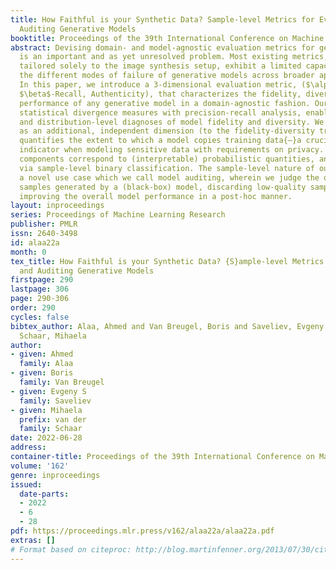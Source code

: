 ```yaml
---
title: How Faithful is your Synthetic Data? Sample-level Metrics for Evaluating and
  Auditing Generative Models
booktitle: Proceedings of the 39th International Conference on Machine Learning
abstract: Devising domain- and model-agnostic evaluation metrics for generative models
  is an important and as yet unresolved problem. Most existing metrics, which were
  tailored solely to the image synthesis setup, exhibit a limited capacity for diagnosing
  the different modes of failure of generative models across broader application domains.
  In this paper, we introduce a 3-dimensional evaluation metric, ($\alpha$-Precision,
  $\beta$-Recall, Authenticity), that characterizes the fidelity, diversity and generalization
  performance of any generative model in a domain-agnostic fashion. Our metric unifies
  statistical divergence measures with precision-recall analysis, enabling sample-
  and distribution-level diagnoses of model fidelity and diversity. We introduce generalization
  as an additional, independent dimension (to the fidelity-diversity trade-off) that
  quantifies the extent to which a model copies training data{—}a crucial performance
  indicator when modeling sensitive data with requirements on privacy. The three metric
  components correspond to (interpretable) probabilistic quantities, and are estimated
  via sample-level binary classification. The sample-level nature of our metric inspires
  a novel use case which we call model auditing, wherein we judge the quality of individual
  samples generated by a (black-box) model, discarding low-quality samples and hence
  improving the overall model performance in a post-hoc manner.
layout: inproceedings
series: Proceedings of Machine Learning Research
publisher: PMLR
issn: 2640-3498
id: alaa22a
month: 0
tex_title: How Faithful is your Synthetic Data? {S}ample-level Metrics for Evaluating
  and Auditing Generative Models
firstpage: 290
lastpage: 306
page: 290-306
order: 290
cycles: false
bibtex_author: Alaa, Ahmed and Van Breugel, Boris and Saveliev, Evgeny S and van der
  Schaar, Mihaela
author:
- given: Ahmed
  family: Alaa
- given: Boris
  family: Van Breugel
- given: Evgeny S
  family: Saveliev
- given: Mihaela
  prefix: van der
  family: Schaar
date: 2022-06-28
address:
container-title: Proceedings of the 39th International Conference on Machine Learning
volume: '162'
genre: inproceedings
issued:
  date-parts:
  - 2022
  - 6
  - 28
pdf: https://proceedings.mlr.press/v162/alaa22a/alaa22a.pdf
extras: []
# Format based on citeproc: http://blog.martinfenner.org/2013/07/30/citeproc-yaml-for-bibliographies/
---
```

